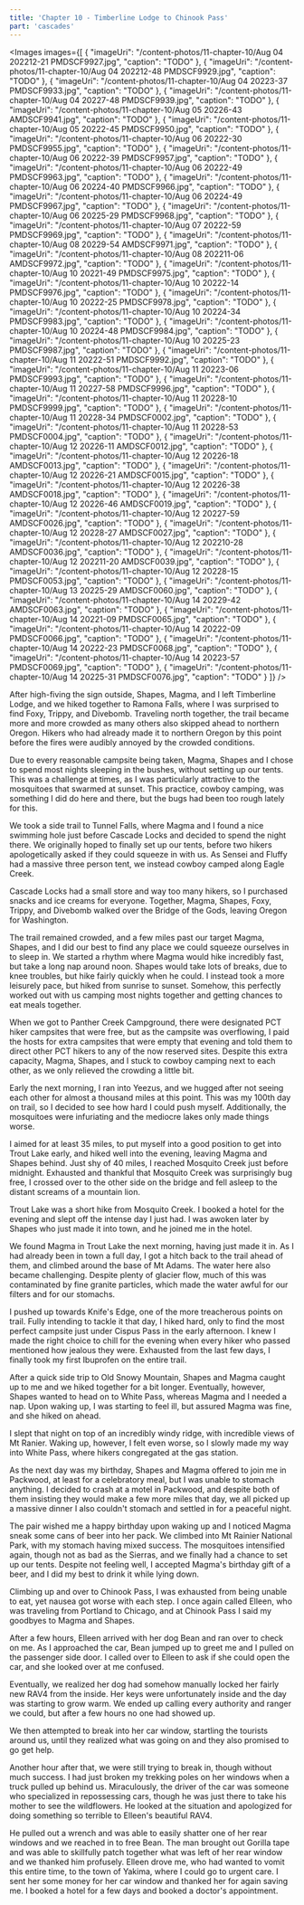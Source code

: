 ```yaml
---
title: 'Chapter 10 - Timberline Lodge to Chinook Pass'
part: 'cascades'
---
```


<script lang="ts">
import Images from '$lib/components/Images.svelte';
</script>

<Images images={[
{
"imageUri": "/content-photos/11-chapter-10/Aug 04 202212-21 PMDSCF9927.jpg",
"caption": "TODO"
},
{
"imageUri": "/content-photos/11-chapter-10/Aug 04 202212-48 PMDSCF9929.jpg",
"caption": "TODO"
},
{
"imageUri": "/content-photos/11-chapter-10/Aug 04 20223-37 PMDSCF9933.jpg",
"caption": "TODO"
},
{
"imageUri": "/content-photos/11-chapter-10/Aug 04 20227-48 PMDSCF9939.jpg",
"caption": "TODO"
},
{
"imageUri": "/content-photos/11-chapter-10/Aug 05 20226-43 AMDSCF9941.jpg",
"caption": "TODO"
},
{
"imageUri": "/content-photos/11-chapter-10/Aug 05 20222-45 PMDSCF9950.jpg",
"caption": "TODO"
},
{
"imageUri": "/content-photos/11-chapter-10/Aug 06 20222-30 PMDSCF9955.jpg",
"caption": "TODO"
},
{
"imageUri": "/content-photos/11-chapter-10/Aug 06 20222-39 PMDSCF9957.jpg",
"caption": "TODO"
},
{
"imageUri": "/content-photos/11-chapter-10/Aug 06 20222-49 PMDSCF9963.jpg",
"caption": "TODO"
},
{
"imageUri": "/content-photos/11-chapter-10/Aug 06 20224-40 PMDSCF9966.jpg",
"caption": "TODO"
},
{
"imageUri": "/content-photos/11-chapter-10/Aug 06 20224-49 PMDSCF9967.jpg",
"caption": "TODO"
},
{
"imageUri": "/content-photos/11-chapter-10/Aug 06 20225-29 PMDSCF9968.jpg",
"caption": "TODO"
},
{
"imageUri": "/content-photos/11-chapter-10/Aug 07 20222-59 PMDSCF9969.jpg",
"caption": "TODO"
},
{
"imageUri": "/content-photos/11-chapter-10/Aug 08 20229-54 AMDSCF9971.jpg",
"caption": "TODO"
},
{
"imageUri": "/content-photos/11-chapter-10/Aug 08 202211-06 AMDSCF9972.jpg",
"caption": "TODO"
},
{
"imageUri": "/content-photos/11-chapter-10/Aug 10 20221-49 PMDSCF9975.jpg",
"caption": "TODO"
},
{
"imageUri": "/content-photos/11-chapter-10/Aug 10 20222-14 PMDSCF9976.jpg",
"caption": "TODO"
},
{
"imageUri": "/content-photos/11-chapter-10/Aug 10 20222-25 PMDSCF9978.jpg",
"caption": "TODO"
},
{
"imageUri": "/content-photos/11-chapter-10/Aug 10 20224-34 PMDSCF9983.jpg",
"caption": "TODO"
},
{
"imageUri": "/content-photos/11-chapter-10/Aug 10 20224-48 PMDSCF9984.jpg",
"caption": "TODO"
},
{
"imageUri": "/content-photos/11-chapter-10/Aug 10 20225-23 PMDSCF9987.jpg",
"caption": "TODO"
},
{
"imageUri": "/content-photos/11-chapter-10/Aug 11 20222-51 PMDSCF9992.jpg",
"caption": "TODO"
},
{
"imageUri": "/content-photos/11-chapter-10/Aug 11 20223-06 PMDSCF9993.jpg",
"caption": "TODO"
},
{
"imageUri": "/content-photos/11-chapter-10/Aug 11 20227-58 PMDSCF9996.jpg",
"caption": "TODO"
},
{
"imageUri": "/content-photos/11-chapter-10/Aug 11 20228-10 PMDSCF9999.jpg",
"caption": "TODO"
},
{
"imageUri": "/content-photos/11-chapter-10/Aug 11 20228-34 PMDSCF0002.jpg",
"caption": "TODO"
},
{
"imageUri": "/content-photos/11-chapter-10/Aug 11 20228-53 PMDSCF0004.jpg",
"caption": "TODO"
},
{
"imageUri": "/content-photos/11-chapter-10/Aug 12 20226-11 AMDSCF0012.jpg",
"caption": "TODO"
},
{
"imageUri": "/content-photos/11-chapter-10/Aug 12 20226-18 AMDSCF0013.jpg",
"caption": "TODO"
},
{
"imageUri": "/content-photos/11-chapter-10/Aug 12 20226-21 AMDSCF0015.jpg",
"caption": "TODO"
},
{
"imageUri": "/content-photos/11-chapter-10/Aug 12 20226-38 AMDSCF0018.jpg",
"caption": "TODO"
},
{
"imageUri": "/content-photos/11-chapter-10/Aug 12 20226-46 AMDSCF0019.jpg",
"caption": "TODO"
},
{
"imageUri": "/content-photos/11-chapter-10/Aug 12 20227-59 AMDSCF0026.jpg",
"caption": "TODO"
},
{
"imageUri": "/content-photos/11-chapter-10/Aug 12 20228-27 AMDSCF0027.jpg",
"caption": "TODO"
},
{
"imageUri": "/content-photos/11-chapter-10/Aug 12 202210-28 AMDSCF0036.jpg",
"caption": "TODO"
},
{
"imageUri": "/content-photos/11-chapter-10/Aug 12 202211-20 AMDSCF0039.jpg",
"caption": "TODO"
},
{
"imageUri": "/content-photos/11-chapter-10/Aug 12 20228-15 PMDSCF0053.jpg",
"caption": "TODO"
},
{
"imageUri": "/content-photos/11-chapter-10/Aug 13 20225-29 AMDSCF0060.jpg",
"caption": "TODO"
},
{
"imageUri": "/content-photos/11-chapter-10/Aug 14 20229-42 AMDSCF0063.jpg",
"caption": "TODO"
},
{
"imageUri": "/content-photos/11-chapter-10/Aug 14 20221-09 PMDSCF0065.jpg",
"caption": "TODO"
},
{
"imageUri": "/content-photos/11-chapter-10/Aug 14 20222-09 PMDSCF0066.jpg",
"caption": "TODO"
},
{
"imageUri": "/content-photos/11-chapter-10/Aug 14 20222-23 PMDSCF0068.jpg",
"caption": "TODO"
},
{
"imageUri": "/content-photos/11-chapter-10/Aug 14 20223-57 PMDSCF0069.jpg",
"caption": "TODO"
},
{
"imageUri": "/content-photos/11-chapter-10/Aug 14 20225-31 PMDSCF0076.jpg",
"caption": "TODO"
}
]} />

After high-fiving the sign outside, Shapes, Magma, and I left Timberline Lodge, and we hiked together to Ramona Falls,
where I was surprised to find Foxy, Trippy, and Divebomb. Traveling north together, the trail became more and more
crowded as many others also skipped ahead to northern Oregon. Hikers who had already made it to northern Oregon by this
point before the fires were audibly annoyed by the crowded conditions.

Due to every reasonable campsite being taken, Magma, Shapes and I chose to spend most nights sleeping in the bushes,
without setting up our tents. This was a challenge at times, as I was particularly attractive to the mosquitoes that
swarmed at sunset. This practice, cowboy camping, was something I did do here and there, but the bugs had been too rough
lately for this.

We took a side trail to Tunnel Falls, where Magma and I found a nice swimming hole just before Cascade Locks and decided
to spend the night there. We originally hoped to finally set up our tents, before two hikers apologetically asked if
they could squeeze in with us. As Sensei and Fluffy had a massive three person tent, we instead cowboy camped along
Eagle Creek.

Cascade Locks had a small store and way too many hikers, so I purchased snacks and ice creams for everyone. Together,
Magma, Shapes, Foxy, Trippy, and Divebomb walked over the Bridge of the Gods, leaving Oregon for Washington.

The trail remained crowded, and a few miles past our target Magma, Shapes, and I did our best to find any place we could
squeeze ourselves in to sleep in. We started a rhythm where Magma would hike incredibly fast, but take a long nap around
noon. Shapes would take lots of breaks, due to knee troubles, but hike fairly quickly when he could. I instead took a
more leisurely pace, but hiked from sunrise to sunset. Somehow, this perfectly worked out with us camping most nights
together and getting chances to eat meals together.

When we got to Panther Creek Campground, there were designated PCT hiker campsites that were free, but as the campsite
was overflowing, I paid the hosts for extra campsites that were empty that evening and told them to direct other PCT
hikers to any of the now reserved sites. Despite this extra capacity, Magma, Shapes, and I stuck to cowboy camping next
to each other, as we only relieved the crowding a little bit.

Early the next morning, I ran into Yeezus, and we hugged after not seeing each other for almost a thousand miles at this
point. This was my 100th day on trail, so I decided to see how hard I could push myself. Additionally, the mosquitoes
were infuriating and the mediocre lakes only made things worse.

I aimed for at least 35 miles, to put myself into a good position to get into Trout Lake early, and hiked well into the
evening, leaving Magma and Shapes behind. Just shy of 40 miles, I reached Mosquito Creek just before midnight. Exhausted
and thankful that Mosquito Creek was surprisingly bug free, I crossed over to the other side on the bridge and fell
asleep to the distant screams of a mountain lion.

Trout Lake was a short hike from Mosquito Creek. I booked a hotel for the evening and slept off the intense day I just
had. I was awoken later by Shapes who just made it into town, and he joined me in the hotel.

We found Magma in Trout Lake the next morning, having just made it in. As I had already been in town a full day, I got a
hitch back to the trail ahead of them, and climbed around the base of Mt Adams. The water here also became challenging.
Despite plenty of glacier flow, much of this was contaminated by fine granite particles, which made the water awful for
our filters and for our stomachs.

I pushed up towards Knife's Edge, one of the more treacherous points on trail. Fully intending to tackle it that day, I
hiked hard, only to find the most perfect campsite just under Cispus Pass in the early afternoon. I knew I made the
right choice to chill for the evening when every hiker who passed mentioned how jealous they were. Exhausted from the
last few days, I finally took my first Ibuprofen on the entire trail.

After a quick side trip to Old Snowy Mountain, Shapes and Magma caught up to me and we hiked together for a bit longer.
Eventually, however, Shapes wanted to head on to White Pass, whereas Magma and I needed a nap. Upon waking up, I was
starting to feel ill, but assured Magma was fine, and she hiked on ahead.

I slept that night on top of an incredibly windy ridge, with incredible views of Mt Ranier. Waking up, however, I felt
even worse, so I slowly made my way into White Pass, where hikers congregated at the gas station.

As the next day was my birthday, Shapes and Magma offered to join me in Packwood, at least for a celebratory meal, but I
was unable to stomach anything. I decided to crash at a motel in Packwood, and despite both of them insisting they would
make a few more miles that day, we all picked up a massive dinner I also couldn't stomach and settled in for a peaceful
night.

The pair wished me a happy birthday upon waking up and I noticed Magma sneak some cans of beer into her pack. We climbed
into Mt Rainier National Park, with my stomach having mixed success. The mosquitoes intensified again, though not as bad
as the Sierras, and we finally had a chance to set up our tents. Despite not feeling well, I accepted Magma's birthday
gift of a beer, and I did my best to drink it while lying down.

Climbing up and over to Chinook Pass, I was exhausted from being unable to eat, yet nausea got worse with each step. I
once again called Elleen, who was traveling from Portland to Chicago, and at Chinook Pass I said my goodbyes to Magma
and Shapes.

After a few hours, Elleen arrived with her dog Bean and ran over to check on me. As I approached the car, Bean jumped up
to greet me and I pulled on the passenger side door. I called over to Elleen to ask if she could open the car, and she
looked over at me confused.

Eventually, we realized her dog had somehow manually locked her fairly new RAV4 from the inside. Her keys were
unfortunately inside and the day was starting to grow warm. We ended up calling every authority and ranger we could, but
after a few hours no one had showed up.

We then attempted to break into her car window, startling the tourists around us, until they realized what was going on
and they also promised to go get help.

Another hour after that, we were still trying to break in, though without much success. I had just broken my trekking
poles on her windows when a truck pulled up behind us. Miraculously, the driver of the car was someone who specialized
in repossessing cars, though he was just there to take his mother to see the wildflowers. He looked at the situation and
apologized for doing something so terrible to Elleen's beautiful RAV4.

He pulled out a wrench and was able to easily shatter one of her rear windows and we reached in to free Bean. The man
brought out Gorilla tape and was able to skillfully patch together what was left of her rear window and we thanked him
profusely. Elleen drove me, who had wanted to vomit this entire time, to the town of Yakima, where I could go to urgent
care. I sent her some money for her car window and thanked her for again saving me. I booked a hotel for a few days and
booked a doctor's appointment.
